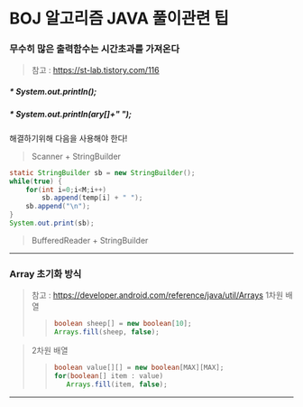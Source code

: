 # BOJ 알고리즘 JAVA 풀이관련 팁

### 무수히 많은 출력함수는 시간초과를 가져온다
> 참고 : https://st-lab.tistory.com/116

##### * System.out.println();
##### * System.out.println(ary[]+" ");

해결하기위해 다음을 사용해야 한다!

> Scanner + StringBuilder

```java
static StringBuilder sb = new StringBuilder();
while(true) {
    for(int i=0;i<M;i++)
        sb.append(temp[i] + " ");
    sb.append("\n");
}   
System.out.print(sb);
```

> BufferedReader + StringBuilder

---

### Array 초기화 방식

> 참고 : https://developer.android.com/reference/java/util/Arrays
> 1차원 배열
>>```java
>>boolean sheep[] = new boolean[10];
>>Arrays.fill(sheep, false);
>>```

> 2차원 배열
>>```java
>>boolean value[][] = new boolean[MAX][MAX];
>>for(boolean[] item : value)
>>    Arrays.fill(item, false);
>>```
---

